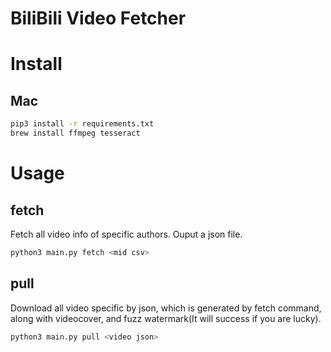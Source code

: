 # BiliBili Video Fetcher

# Install
## Mac
```bash
pip3 install -r requirements.txt
brew install ffmpeg tesseract
```

# Usage
## fetch 
Fetch all video info of specific authors.
Ouput a json file.
```bash
python3 main.py fetch <mid csv>
```

## pull
Download all video specific by json, which is generated by fetch command, along with videocover, and fuzz watermark(It will success if you are lucky).
```bash
python3 main.py pull <video json>
```
